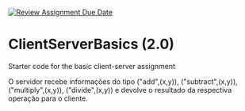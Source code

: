 [![Review Assignment Due Date](https://classroom.github.com/assets/deadline-readme-button-24ddc0f5d75046c5622901739e7c5dd533143b0c8e959d652212380cedb1ea36.svg)](https://classroom.github.com/a/pmCXrCMx)
# ClientServerBasics (2.0)
Starter code for the basic client-server assignment


O servidor recebe informações do tipo ("add",(x,y)), ("subtract",(x,y)), ("multiply",(x,y)), ("divide",(x,y)) e devolve o resultado da respectiva operação para o cliente.
